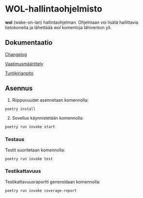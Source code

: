 # WOL-hallintaohjelmisto
**wol** (wake-on-lan) hallintaohjelman. Ohjelmaan voi lisätä hallittavia tietokoneita ja lähettäää *wol* komentoja lähiverkon yli.

## Dokumentaatio

[Changelog](https://github.com/lxhelmer/ot-harjoitus/blob/main/changelog.md)

[Vaatimusmäärittely](https://github.com/lxhelmer/ot-harjoitus/blob/main/dokumentaatio/vaatimusmaarittely.md)

[Tuntikirjanpito](https://github.com/lxhelmer/ot-harjoitus/blob/main/dokumentaatio/tuntikirjanpito.md)



## Asennus

1. Riippuvuudet asennetaan komennolla:

```bash
poetry install
```

2. Sovellus käynnistetään komennolla:

```bash
poetry run invoke start
```

### Testaus

Testit suoritetaan komennolla:

```bash
poetry run invoke test
```

### Testikattavuus

Testikattavuusraportti generoidaan komennolla:

```bash
poetry run invoke coverage-report
```
